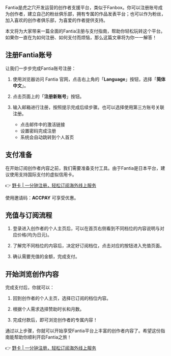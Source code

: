 Fantia是虎之穴开发运营的创作者支援平台，类似于Fanbox。你可以注册账号成为创作者，建立自己的粉丝俱乐部，拥有专属的作品发表平台；也可以作为粉丝，加入喜欢的创作者俱乐部，为喜爱的作者提供支持。

本文将为大家带来一篇全面的Fantia注册与支付指南，帮助你轻松玩转这个平台。如果你一直在为如何注册、如何支付而烦恼，那么这篇文章将为你一一解答！

## 注册Fantia账号

让我们一步步完成Fantia账号注册：

1. 使用浏览器访问 Fantia 官网，点击右上角的「**Language**」按钮，选择「**简体中文**」。

2. 点击页面上的「**注册新账号**」按钮。

3. 输入邮箱进行注册，按照提示完成后续步骤。也可以选择使用第三方账号关联注册。
   - 点击邮件中的激活链接
   - 设置密码完成注册
   - 系统会自动跳转到个人首页

## 支付准备

在开始订阅创作者内容之前，我们需要准备支付工具。由于Fantia是日本平台，建议使用支持国际支付的虚拟信用卡。

👉 [野卡 | 一分钟注册，轻松订阅海外线上服务](https://bit.ly/bewildcard)

使用邀请码：**ACCPAY** 可享受优惠。

## 充值与订阅流程

1. 登录进入创作者的个人主页后，可以在首页右侧看到不同档位的内容说明与对应价格(均为日元)。

2. 了解完不同档位的内容后，决定好订阅档位，点击对应的按钮进入充值页面。

3. 确认需要充值的金额，完成支付。

## 开始浏览创作内容

完成支付后，你就可以：

1. 回到创作者的个人主页，选择已订阅的档位内容。

2. 根据个人需求选择赞助时长和月数。

3. 完成付款后，即可浏览创作者的专属内容！

通过以上步骤，你就可以开始享受Fantia平台上丰富的创作者内容了。希望这份指南能帮助你顺利开启Fantia之旅！

👉 [野卡 | 一分钟注册，轻松订阅海外线上服务](https://bit.ly/bewildcard)